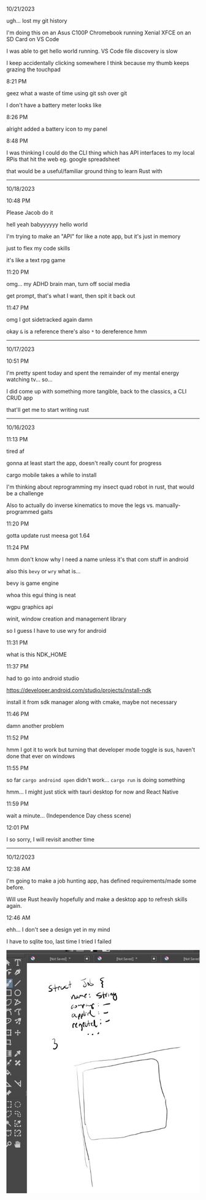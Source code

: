 10/21/2023

ugh... lost my git history

I'm doing this on an Asus C100P Chromebook running Xenial XFCE on an SD Card on VS Code

I was able to get hello world running. VS Code file discovery is slow

I keep accidentally clicking somewhere I think because my thumb keeps grazing the touchpad

8:21 PM

geez what a waste of time using git ssh over git

I don't have a battery meter looks like

8:26 PM

alright added a battery icon to my panel

8:48 PM

I was thinking I could do the CLI thing which has API interfaces to my local RPis that hit the web eg. google spreadsheet

that would be a useful/familiar ground thing to learn Rust with

---

10/18/2023

10:48 PM

Please Jacob do it

hell yeah babyyyyyy hello world

I'm trying to make an "API" for like a note app, but it's just in memory

just to flex my code skills

it's like a text rpg game

11:20 PM

omg... my ADHD brain man, turn off social media

get prompt, that's what I want, then spit it back out

11:47 PM

omg I got sidetracked again damn

okay `&` is a reference there's also `*` to dereference hmm

---

10/17/2023

10:51 PM

I'm pretty spent today and spent the remainder of my mental energy watching tv... so...

I did come up with something more tangible, back to the classics, a CLI CRUD app

that'll get me to start writing rust

---

10/16/2023

11:13 PM

tired af

gonna at least start the app, doesn't really count for progress

cargo mobile takes a while to install

I'm thinking about reprogramming my insect quad robot in rust, that would be a challenge

Also to actually do inverse kinematics to move the legs vs. manually-programmed gaits

11:20 PM

gotta update rust meesa got 1.64

11:24 PM

hmm don't know why I need a name unless it's that com stuff in android

also this `bevy` or `wry` what is...

bevy is game engine

whoa this egui thing is neat

wgpu graphics api

winit, window creation and management library

so I guess I have to use wry for android

11:31 PM

what is this NDK_HOME

11:37 PM

had to go into android studio

https://developer.android.com/studio/projects/install-ndk

install it from sdk manager along with cmake, maybe not necessary

11:46 PM

damn another problem

11:52 PM

hmm I got it to work but turning that developer mode toggle is sus, haven't done that ever on windows

11:55 PM

so far `cargo androind open` didn't work... `cargo run` is doing something

hmm... I might just stick with tauri desktop for now and React Native

11:59 PM

wait a minute... (Independence Day chess scene)

12:01 PM

I so sorry, I will revisit another time

---

10/12/2023

12:38 AM

I'm going to make a job hunting app, has defined requirements/made some before.

Will use Rust heavily hopefully and make a desktop app to refresh skills again.

12:46 AM

ehh... I don't see a design yet in my mind

I have to sqlite too, last time I tried I failed

<img src="./no-design-yet.JPG"/>
